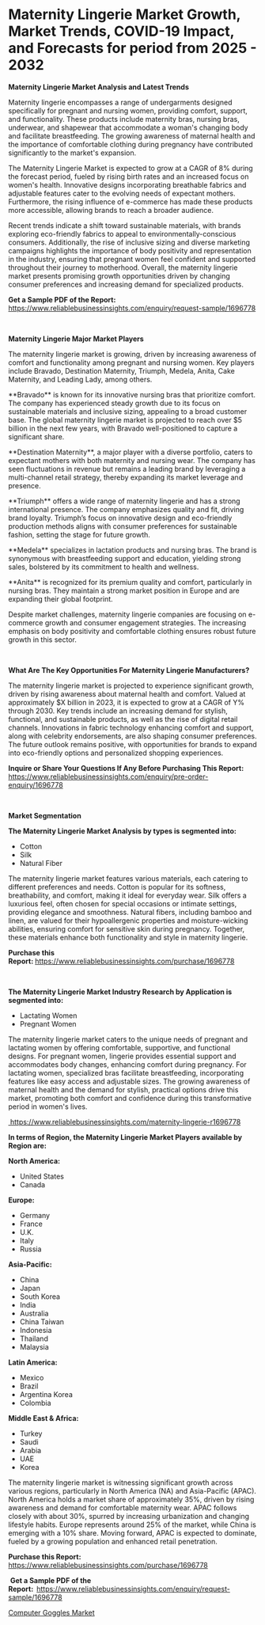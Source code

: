 <p><h1>Maternity Lingerie Market Growth, Market Trends, COVID-19 Impact, and Forecasts for period from 2025 - 2032</h1></p><p><strong>Maternity Lingerie Market Analysis and Latest Trends</strong></p>
<p><p>Maternity lingerie encompasses a range of undergarments designed specifically for pregnant and nursing women, providing comfort, support, and functionality. These products include maternity bras, nursing bras, underwear, and shapewear that accommodate a woman's changing body and facilitate breastfeeding. The growing awareness of maternal health and the importance of comfortable clothing during pregnancy have contributed significantly to the market's expansion.</p><p>The Maternity Lingerie Market is expected to grow at a CAGR of 8% during the forecast period, fueled by rising birth rates and an increased focus on women's health. Innovative designs incorporating breathable fabrics and adjustable features cater to the evolving needs of expectant mothers. Furthermore, the rising influence of e-commerce has made these products more accessible, allowing brands to reach a broader audience.</p><p>Recent trends indicate a shift toward sustainable materials, with brands exploring eco-friendly fabrics to appeal to environmentally-conscious consumers. Additionally, the rise of inclusive sizing and diverse marketing campaigns highlights the importance of body positivity and representation in the industry, ensuring that pregnant women feel confident and supported throughout their journey to motherhood. Overall, the maternity lingerie market presents promising growth opportunities driven by changing consumer preferences and increasing demand for specialized products.</p></p>
<p><strong>Get a Sample PDF of the Report:&nbsp;</strong> <a href="https://www.reliablebusinessinsights.com/enquiry/request-sample/1696778?utm_campaign=1121&utm_medium=2&utm_source=Github&utm_content=ia&utm_term=06022025&utm_id=maternity-lingerie">https://www.reliablebusinessinsights.com/enquiry/request-sample/1696778</a></p>
<p>&nbsp;</p>
<p><strong>Maternity Lingerie Major Market Players</strong></p>
<p><p>The maternity lingerie market is growing, driven by increasing awareness of comfort and functionality among pregnant and nursing women. Key players include Bravado, Destination Maternity, Triumph, Medela, Anita, Cake Maternity, and Leading Lady, among others.</p><p>**Bravado** is known for its innovative nursing bras that prioritize comfort. The company has experienced steady growth due to its focus on sustainable materials and inclusive sizing, appealing to a broad customer base. The global maternity lingerie market is projected to reach over $5 billion in the next few years, with Bravado well-positioned to capture a significant share.</p><p>**Destination Maternity**, a major player with a diverse portfolio, caters to expectant mothers with both maternity and nursing wear. The company has seen fluctuations in revenue but remains a leading brand by leveraging a multi-channel retail strategy, thereby expanding its market leverage and presence.</p><p>**Triumph** offers a wide range of maternity lingerie and has a strong international presence. The company emphasizes quality and fit, driving brand loyalty. Triumph’s focus on innovative design and eco-friendly production methods aligns with consumer preferences for sustainable fashion, setting the stage for future growth.</p><p>**Medela** specializes in lactation products and nursing bras. The brand is synonymous with breastfeeding support and education, yielding strong sales, bolstered by its commitment to health and wellness.</p><p>**Anita** is recognized for its premium quality and comfort, particularly in nursing bras. They maintain a strong market position in Europe and are expanding their global footprint.</p><p>Despite market challenges, maternity lingerie companies are focusing on e-commerce growth and consumer engagement strategies. The increasing emphasis on body positivity and comfortable clothing ensures robust future growth in this sector.</p></p>
<p>&nbsp;</p>
<p><strong>What Are The Key Opportunities For Maternity Lingerie Manufacturers?</strong></p>
<p><p>The maternity lingerie market is projected to experience significant growth, driven by rising awareness about maternal health and comfort. Valued at approximately $X billion in 2023, it is expected to grow at a CAGR of Y% through 2030. Key trends include an increasing demand for stylish, functional, and sustainable products, as well as the rise of digital retail channels. Innovations in fabric technology enhancing comfort and support, along with celebrity endorsements, are also shaping consumer preferences. The future outlook remains positive, with opportunities for brands to expand into eco-friendly options and personalized shopping experiences.</p></p>
<p><strong>Inquire or Share Your Questions If Any Before Purchasing This Report:</strong> <a href="https://www.reliablebusinessinsights.com/enquiry/pre-order-enquiry/1696778?utm_campaign=1121&utm_medium=2&utm_source=Github&utm_content=ia&utm_term=06022025&utm_id=maternity-lingerie">https://www.reliablebusinessinsights.com/enquiry/pre-order-enquiry/1696778</a></p>
<p>&nbsp;</p>
<p><strong>Market Segmentation</strong></p>
<p><strong>The Maternity Lingerie Market Analysis by types is segmented into:</strong></p>
<p><ul><li>Cotton</li><li>Silk</li><li>Natural Fiber</li></ul></p>
<p><p>The maternity lingerie market features various materials, each catering to different preferences and needs. Cotton is popular for its softness, breathability, and comfort, making it ideal for everyday wear. Silk offers a luxurious feel, often chosen for special occasions or intimate settings, providing elegance and smoothness. Natural fibers, including bamboo and linen, are valued for their hypoallergenic properties and moisture-wicking abilities, ensuring comfort for sensitive skin during pregnancy. Together, these materials enhance both functionality and style in maternity lingerie.</p></p>
<p><strong>Purchase this Report:&nbsp;</strong><a href="https://www.reliablebusinessinsights.com/purchase/1696778?utm_campaign=1121&utm_medium=2&utm_source=Github&utm_content=ia&utm_term=06022025&utm_id=maternity-lingerie">https://www.reliablebusinessinsights.com/purchase/1696778</a></p>
<p>&nbsp;</p>
<p><strong>The Maternity Lingerie Market Industry Research by Application is segmented into:</strong></p>
<p><ul><li>Lactating Women</li><li>Pregnant Women</li></ul></p>
<p><p>The maternity lingerie market caters to the unique needs of pregnant and lactating women by offering comfortable, supportive, and functional designs. For pregnant women, lingerie provides essential support and accommodates body changes, enhancing comfort during pregnancy. For lactating women, specialized bras facilitate breastfeeding, incorporating features like easy access and adjustable sizes. The growing awareness of maternal health and the demand for stylish, practical options drive this market, promoting both comfort and confidence during this transformative period in women's lives.</p></p>
<p><a href="https://www.reliablebusinessinsights.com/maternity-lingerie-r1696778?utm_campaign=1121&utm_medium=2&utm_source=Github&utm_content=ia&utm_term=06022025&utm_id=maternity-lingerie">&nbsp;https://www.reliablebusinessinsights.com/maternity-lingerie-r1696778</a></p>
<p><strong>In terms of Region, the Maternity Lingerie Market Players available by Region are:</strong></p>
<p>
    <p> <strong> North America: </strong>
        <ul>
            <li>United States</li>
            <li>Canada</li>
        </ul>
        </p> 
    <p> <strong> Europe: </strong>
        <ul>
            <li>Germany</li>
            <li>France</li>
            <li>U.K.</li>
            <li>Italy</li>
            <li>Russia</li>
        </ul>
        </p> 
    <p> <strong> Asia-Pacific: </strong>
        <ul>
            <li>China</li>
            <li>Japan</li>
            <li>South Korea</li>
            <li>India</li>
            <li>Australia</li>
            <li>China Taiwan</li>
            <li>Indonesia</li>
            <li>Thailand</li>
            <li>Malaysia</li>
        </ul>
        </p> 
    <p> <strong> Latin America: </strong>
        <ul>
            <li>Mexico</li>
            <li>Brazil</li>
            <li>Argentina Korea</li>
            <li>Colombia</li>
        </ul>
        </p> 
    <p> <strong> Middle East & Africa: </strong>
        <ul>
            <li>Turkey</li>
            <li>Saudi</li>
            <li>Arabia</li>
            <li>UAE</li>
            <li>Korea</li>
        </ul>
    </p>
    </p>
<p><p>The maternity lingerie market is witnessing significant growth across various regions, particularly in North America (NA) and Asia-Pacific (APAC). North America holds a market share of approximately 35%, driven by rising awareness and demand for comfortable maternity wear. APAC follows closely with about 30%, spurred by increasing urbanization and changing lifestyle habits. Europe represents around 25% of the market, while China is emerging with a 10% share. Moving forward, APAC is expected to dominate, fueled by a growing population and enhanced retail penetration.</p></p>
<p><strong>Purchase this Report: </strong><a href="https://www.reliablebusinessinsights.com/purchase/1696778?utm_campaign=1121&utm_medium=2&utm_source=Github&utm_content=ia&utm_term=06022025&utm_id=maternity-lingerie">https://www.reliablebusinessinsights.com/purchase/1696778</a></p>
<p>&nbsp;<strong>Get a Sample PDF of the Report:&nbsp;&nbsp;</strong><a href="https://www.reliablebusinessinsights.com/enquiry/request-sample/1696778?utm_campaign=1121&utm_medium=2&utm_source=Github&utm_content=ia&utm_term=06022025&utm_id=maternity-lingerie">https://www.reliablebusinessinsights.com/enquiry/request-sample/1696778</a></p>
<p><strong></strong></p>
<p><p><a href="https://github.com/guneycigdem35/Market-Research-Report-List-5/blob/main/computer-goggles-market.md?utm_campaign=1121&utm_medium=2&utm_source=Github&utm_content=ia&utm_term=06022025&utm_id=maternity-lingerie">Computer Goggles Market</a></p></p>